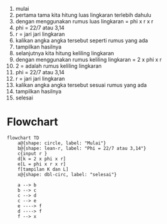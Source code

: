 1. mulai
2. pertama tama kita hitung luas lingkaran terlebih dahulu
3. dengan menggunakan rumus luas lingkaran = phi x r x r
4. phi = 22/7 atau 3,14
5. r = jari jari lingkaran
6. kalikan angka angka tersebut seperti rumus yang ada
7. tampilkan hasilnya
8. selanjutnya kita hitung keliling lingkaran
9. dengan menggunakan rumus keliling lingkaran = 2 x phi x r
10. 2 = adalah rumus keliling lingkaran
11. phi = 22/7 atau 3,14
12. r = jari jari lingkaran
13. kalikan angka angka tersebut sesuai rumus yang ada
14. tampilkan hasilnya
15. selesai

# Flowchart
```mermaid
flowchart TD
    a@{shape: circle, label: "Mulai"}
    b@{shape: lean-r, label: "Phi = 22/7 atau 3,14"}
    c{input r }
    d[k = 2 x phi x r]
    e[L = phi x r x r]
    f[tampilan K dan L]
    x@{shape: dbl-circ, label: "selesai"}

    a --> b
    b --> c
    c --> d
    c --> e
    e ----> f
    d ----> f
    f --> x
    